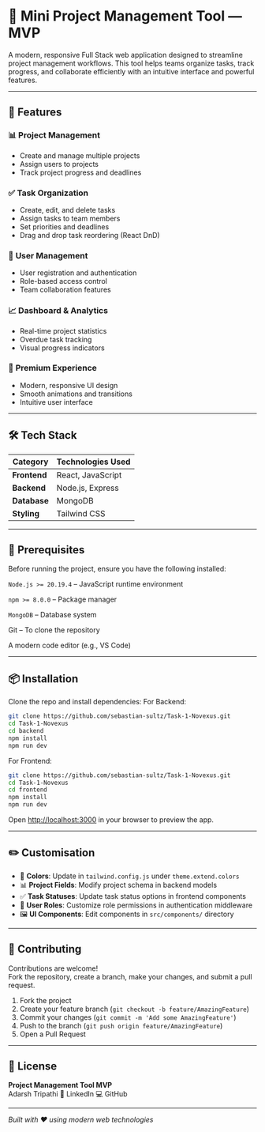 # 💼 Mini Project Management Tool — MVP

A modern, responsive Full Stack web application designed to streamline project management workflows. This tool helps teams organize tasks, track progress, and collaborate efficiently with an intuitive interface and powerful features.

---

## 🚀 Features

### 📊 **Project Management**
- Create and manage multiple projects
- Assign users to projects
- Track project progress and deadlines

### ✅ **Task Organization**
- Create, edit, and delete tasks
- Assign tasks to team members
- Set priorities and deadlines
- Drag and drop task reordering (React DnD)

### 👥 **User Management**
- User registration and authentication
- Role-based access control
- Team collaboration features

### 📈 **Dashboard & Analytics**
- Real-time project statistics
- Overdue task tracking
- Visual progress indicators

### 🎨 **Premium Experience**
- Modern, responsive UI design
- Smooth animations and transitions
- Intuitive user interface

---

## 🛠️ Tech Stack

| Category       | Technologies Used |
|----------------|-------------------|
| **Frontend**   | React, JavaScript |
| **Backend**    | Node.js, Express |
| **Database**   | MongoDB |
| **Styling**    | Tailwind CSS |

---

## 🧪 Prerequisites
Before running the project, ensure you have the following installed:

`Node.js >= 20.19.4` – JavaScript runtime environment

`npm >= 8.0.0` – Package manager

`MongoDB` – Database system

Git – To clone the repository

A modern code editor (e.g., VS Code)

---

## 📦 Installation

Clone the repo and install dependencies:
For Backend:
```bash
git clone https://github.com/sebastian-sultz/Task-1-Novexus.git
cd Task-1-Novexus
cd backend
npm install
npm run dev
```
For Frontend:
```bash
git clone https://github.com/sebastian-sultz/Task-1-Novexus.git
cd Task-1-Novexus
cd frontend
npm install
npm run dev
```


Open [http://localhost:3000](http://localhost:3000) in your browser to preview the app.

---

## ✏️ Customisation

- 🎨 **Colors**: Update in `tailwind.config.js` under `theme.extend.colors`
- 📊 **Project Fields**: Modify project schema in backend models
- ✅ **Task Statuses**: Update task status options in frontend components
- 👥 **User Roles**: Customize role permissions in authentication middleware
- 🖼 **UI Components**: Edit components in `src/components/` directory

---

## 🤝 Contributing

Contributions are welcome!  
Fork the repository, create a branch, make your changes, and submit a pull request.

1. Fork the project
2. Create your feature branch (`git checkout -b feature/AmazingFeature`)
3. Commit your changes (`git commit -m 'Add some AmazingFeature'`)
4. Push to the branch (`git push origin feature/AmazingFeature`)
5. Open a Pull Request

---

## 📜 License

**Project Management Tool MVP**  
Adarsh Tripathi
🔗 LinkedIn
💻 GitHub

---

*Built with ❤️ using modern web technologies*
